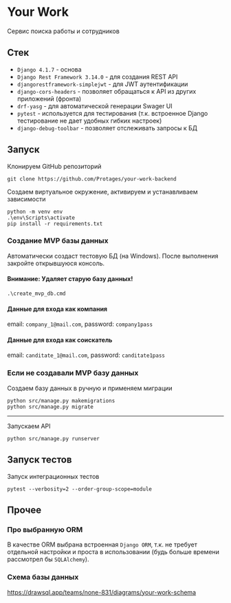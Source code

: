 # Your Work

Сервис поиска работы и сотрудников

## Стек
- `Django 4.1.7` - основа
- `Django Rest Framework 3.14.0` - для создания REST API
- `djangorestframework-simplejwt` - для JWT аутентификации
- `django-cors-headers` - позволяет обращаться к API из других приложений (фронта)
- `drf-yasg` - для автоматической генерации Swager UI
- `pytest` - используется для тестирования (т.к. встроенное Django тестирование не дает удобных гибких настроек)
- `django-debug-toolbar` - позволяет отслеживать запросы к БД

## Запуск
Клонируем GitHub репозиторий
```properties
git clone https://github.com/Protages/your-work-backend
```
Создаем виртуальное окружение, активируем и устанавливаем зависимости
```properties
python -m venv env
.\env\Scripts\activate
pip install -r requirements.txt
```

### Создание MVP базы данных
Автоматически создаст тестовую БД (на Windows). После выполнения закройте открывшуюся консоль.
#### Внимание: Удаляет старую базу данных!
```properties
.\create_mvp_db.cmd
```
#### Данные для входа как компания
email: `company_1@mail.com`, password: `company1pass`

#### Данные для входа как соискатель
email: `canditate_1@mail.com`, password: `canditate1pass`

### Если не создавали MVP базу данных
Создаем базу данных в ручную и применяем миграции
```properties
python src/manage.py makemigrations
python src/manage.py migrate
```
---

Запускаем API
```properties
python src/manage.py runserver
```

## Запуск тестов
Запуск интеграционных тестов
```properties
pytest --verbosity=2 --order-group-scope=module
```

## Прочее
### Про выбранную ORM
В качестве ORM выбрана встроенная `Django ORM`, т.к. не требует отдельной настройки и проста в использовании (будь больше времени рассмотрел бы `SQLAlchemy`).

### Схема базы данных 
https://drawsql.app/teams/none-831/diagrams/your-work-schema
